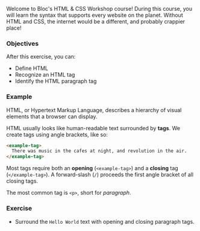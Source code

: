 Welcome to Bloc's HTML & CSS Workshop course! During this course, you will learn the syntax that supports every website on the planet. Without HTML and CSS, the internet would be a different, and probably crappier place!

### Objectives

After this exercise, you can:

- Define HTML
- Recognize an HTML tag
- Identify the HTML paragraph tag

### Example

HTML, or Hypertext Markup Language, describes a hierarchy of visual elements that a browser can display.

HTML usually looks like human-readable text surrounded by **tags**. We create tags using angle brackets, like so:

```html
<example-tag>
  There was music in the cafes at night, and revolution in the air.
</example-tag>
```

Most tags require both an **opening** (`<example-tag>`) and a **closing** tag (`</example-tag>`). A forward-slash (`/`) proceeds the first angle bracket of all closing tags.

The most common tag is `<p>`, short for *paragraph*.

### Exercise

- Surround the `Hello World` text with opening and closing paragraph tags.
